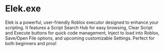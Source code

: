 # Elek.exe
Elek is a powerful, user-friendly Roblox executor designed to enhance your scripting. It features a Script Search Hub for easy browsing, Clear Script and Execute buttons for quick code management, Inject to load into Roblox, Save/Open File options, and upcoming customizable Settings. Perfect for both beginners and pros!
